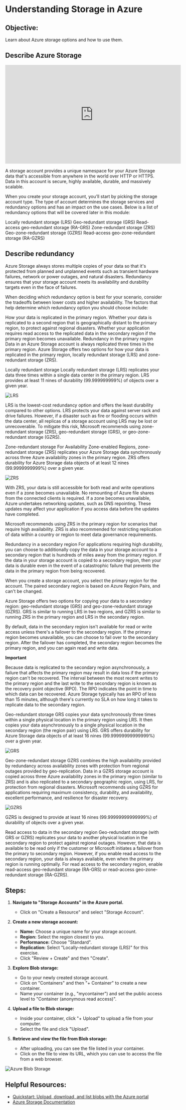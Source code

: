 # Understanding Storage in Azure

## Objective:
Learn about Azure storage options and how to use them.

## Describe Azure Storage

<iframe width="560" height="315" src="https://www.microsoft.com/en-us/videoplayer/embed/RE4MAbS?postJsllMsg=true" frameborder="0" allow="accelerometer; autoplay; clipboard-write; encrypted-media; gyroscope; picture-in-picture" allowfullscreen></iframe>

   A storage account provides a unique namespace for your Azure Storage data that's accessible from anywhere in the world over HTTP or HTTPS. Data in this account is secure, highly available, durable, and massively scalable.

   When you create your storage account, you’ll start by picking the storage account type. The type of account determines the storage services and redundancy options and has an impact on the use cases. Below is a list of redundancy options that will be covered later in this module:

   Locally redundant storage (LRS)
   Geo-redundant storage (GRS)
   Read-access geo-redundant storage (RA-GRS)
   Zone-redundant storage (ZRS)
   Geo-zone-redundant storage (GZRS)
   Read-access geo-zone-redundant storage (RA-GZRS)

## Describe redundancy 

   Azure Storage always stores multiple copies of your data so that it's protected from planned and unplanned events such as transient hardware failures, network or power outages, and natural disasters. Redundancy ensures that your storage account meets its availability and durability targets even in the face of failures.

   When deciding which redundancy option is best for your scenario, consider the tradeoffs between lower costs and higher availability. The factors that help determine which redundancy option you should choose include:

   How your data is replicated in the primary region.
   Whether your data is replicated to a second region that is geographically distant to the primary region, to protect against regional disasters.
   Whether your application requires read access to the replicated data in the secondary region if the primary region becomes unavailable.
   Redundancy in the primary region
   Data in an Azure Storage account is always replicated three times in the primary region. Azure Storage offers two options for how your data is replicated in the primary region, locally redundant storage (LRS) and zone-redundant storage (ZRS).

   Locally redundant storage
   Locally redundant storage (LRS) replicates your data three times within a single data center in the primary region. LRS provides at least 11 nines of durability (99.999999999%) of objects over a given year.

   ![LRS](../pics/storage1.png)

   LRS is the lowest-cost redundancy option and offers the least durability compared to other options. LRS protects your data against server rack and drive failures. However, if a disaster such as fire or flooding occurs within the data center, all replicas of a storage account using LRS may be lost or unrecoverable. To mitigate this risk, Microsoft recommends using zone-redundant storage (ZRS), geo-redundant storage (GRS), or geo-zone-redundant storage (GZRS).

   Zone-redundant storage
   For Availability Zone-enabled Regions, zone-redundant storage (ZRS) replicates your Azure Storage data synchronously across three Azure availability zones in the primary region. ZRS offers durability for Azure Storage data objects of at least 12 nines (99.9999999999%) over a given year.

   ![ZRS](../pics/storage2.png)

   With ZRS, your data is still accessible for both read and write operations even if a zone becomes unavailable. No remounting of Azure file shares from the connected clients is required. If a zone becomes unavailable, Azure undertakes networking updates, such as DNS repointing. These updates may affect your application if you access data before the updates have completed.

   Microsoft recommends using ZRS in the primary region for scenarios that require high availability. ZRS is also recommended for restricting replication of data within a country or region to meet data governance requirements.

   Redundancy in a secondary region
   For applications requiring high durability, you can choose to additionally copy the data in your storage account to a secondary region that is hundreds of miles away from the primary region. If the data in your storage account is copied to a secondary region, then your data is durable even in the event of a catastrophic failure that prevents the data in the primary region from being recovered.

   When you create a storage account, you select the primary region for the account. The paired secondary region is based on Azure Region Pairs, and can't be changed.

   Azure Storage offers two options for copying your data to a secondary region: geo-redundant storage (GRS) and geo-zone-redundant storage (GZRS). GRS is similar to running LRS in two regions, and GZRS is similar to running ZRS in the primary region and LRS in the secondary region.

   By default, data in the secondary region isn't available for read or write access unless there's a failover to the secondary region. If the primary region becomes unavailable, you can choose to fail over to the secondary region. After the failover has completed, the secondary region becomes the primary region, and you can again read and write data.

   **Important**

   Because data is replicated to the secondary region asynchronously, a failure that affects the primary region may result in data loss if the primary region can't be recovered. The interval between the most recent writes to the primary region and the last write to the secondary region is known as the recovery point objective (RPO). The RPO indicates the point in time to which data can be recovered. Azure Storage typically has an RPO of less than 15 minutes, although there's currently no SLA on how long it takes to replicate data to the secondary region.

   Geo-redundant storage
   GRS copies your data synchronously three times within a single physical location in the primary region using LRS. It then copies your data asynchronously to a single physical location in the secondary region (the region pair) using LRS. GRS offers durability for Azure Storage data objects of at least 16 nines (99.99999999999999%) over a given year.

   ![GRS](../pics/storage3.png)

   Geo-zone-redundant storage
   GZRS combines the high availability provided by redundancy across availability zones with protection from regional outages provided by geo-replication. Data in a GZRS storage account is copied across three Azure availability zones in the primary region (similar to ZRS) and is also replicated to a secondary geographic region, using LRS, for protection from regional disasters. Microsoft recommends using GZRS for applications requiring maximum consistency, durability, and availability, excellent performance, and resilience for disaster recovery.

   ![GZRS](../pics/storage4.png)

   GZRS is designed to provide at least 16 nines (99.99999999999999%) of durability of objects over a given year.

   Read access to data in the secondary region
   Geo-redundant storage (with GRS or GZRS) replicates your data to another physical location in the secondary region to protect against regional outages. However, that data is available to be read only if the customer or Microsoft initiates a failover from the primary to secondary region. However, if you enable read access to the secondary region, your data is always available, even when the primary region is running optimally. For read access to the secondary region, enable read-access geo-redundant storage (RA-GRS) or read-access geo-zone-redundant storage (RA-GZRS).

## Steps:

1. **Navigate to "Storage Accounts" in the Azure portal.**
   - Click on "Create a Resource" and select "Storage Account".

2. **Create a new storage account:**
   - **Name:** Choose a unique name for your storage account.
   - **Region:** Select the region closest to you.
   - **Performance:** Choose "Standard".
   - **Replication:** Select "Locally-redundant storage (LRS)" for this exercise.
   - Click "Review + Create" and then "Create".

3. **Explore Blob storage:**
   - Go to your newly created storage account.
   - Click on "Containers" and then "+ Container" to create a new container.
   - Name your container (e.g., "mycontainer") and set the public access level to "Container (anonymous read access)".

4. **Upload a file to Blob storage:**
   - Inside your container, click "+ Upload" to upload a file from your computer.
   - Select the file and click "Upload".

5. **Retrieve and view the file from Blob storage:**
   - After uploading, you can see the file listed in your container.
   - Click on the file to view its URL, which you can use to access the file from a web browser.

![Azure Blob Storage](https://example.com/azure-blob-storage.png)

## Helpful Resources:
- [Quickstart: Upload, download, and list blobs with the Azure portal](https://docs.microsoft.com/en-us/azure/storage/blobs/storage-quickstart-blobs-portal)
- [Azure Storage Documentation](https://docs.microsoft.com/en-us/azure/storage/)
